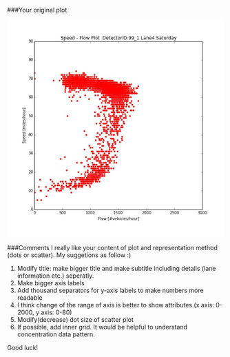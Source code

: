 ###Your original plot

![alt tag](plot_jhuang.jpg)

###Comments
I really like your content of plot and representation method (dots or scatter). My suggetions as follow :)

1. Modify title: make bigger title and make subtitle including details (lane information etc.) seperatly.
2. Make bigger axis labels
3. Add thousand separators for y-axis labels to make numbers more readable
4. I think change of the range of axis is better to show attributes.(x axis: 0-2000, y axis: 0-80)
5. Modify(decrease) dot size of scatter plot
6. If possible, add inner grid. It would be helpful to understand concentration data pattern.

Good luck!
